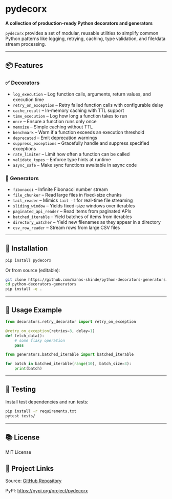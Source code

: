 # pydecorx

**A collection of production-ready Python decorators and generators**

`pydecorx` provides a set of modular, reusable utilities to simplify common Python patterns like logging, retrying, caching, type validation, and file/data stream processing.

---

## 📦 Features

### ✅ Decorators

- `log_execution` – Log function calls, arguments, return values, and execution time
- `retry_on_exception` – Retry failed function calls with configurable delay
- `cache_result` – In-memory caching with TTL support
- `time_execution` – Log how long a function takes to run
- `once` – Ensure a function runs only once
- `memoize` – Simple caching without TTL
- `benchmark` – Warn if a function exceeds an execution threshold
- `deprecated` – Emit deprecation warnings
- `suppress_exceptions` – Gracefully handle and suppress specified exceptions
- `rate_limiter` – Limit how often a function can be called
- `validate_types` – Enforce type hints at runtime
- `async_safe` – Make sync functions awaitable in async code

### 🔁 Generators

- `fibonacci` – Infinite Fibonacci number stream
- `file_chunker` – Read large files in fixed-size chunks
- `tail_reader` – Mimics `tail -f` for real-time file streaming
- `sliding_window` – Yields fixed-size windows over iterables
- `paginated_api_reader` – Read items from paginated APIs
- `batched_iterable` – Yield batches of items from iterables
- `directory_watcher` – Yield new filenames as they appear in a directory
- `csv_row_reader` – Stream rows from large CSV files

---

## 🔧 Installation

```bash
pip install pydecorx
```

Or from source (editable):

```bash
git clone https://github.com/manas-shinde/python-decorators-generators.git
cd python-decorators-generators
pip install -e .
```

---

## 🚀 Usage Example

```python
from decorators.retry_decorator import retry_on_exception

@retry_on_exception(retries=3, delay=1)
def fetch_data():
    # some flaky operation
    pass
```

```python
from generators.batched_iterable import batched_iterable

for batch in batched_iterable(range(10), batch_size=3):
    print(batch)
```

---

## 🧪 Testing

Install test dependencies and run tests:

```bash
pip install -r requirements.txt
pytest tests/
```

---

## 📚 License

MIT License

## 🔗 Project Links

Source: [GitHub Repository](https://github.com/manas-shinde/python-decorators-generators)

PyPI: https://pypi.org/project/pydecorx
